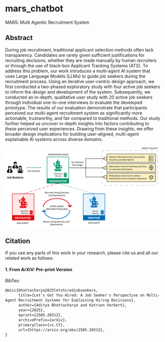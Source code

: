 # mars_chatbot
MARS: Multi Agentic Recruitment System

## Abstract
During job recruitment, traditional applicant selection methods often lack transparency. Candidates are rarely given sufficient justifications for recruiting decisions, whether they are made manually by human recruiters or through the use of black-box Applicant Tracking Systems (ATS). To address this problem, our work introduces a multi-agent AI system that uses Large Language Models (LLMs) to guide job seekers during the recruitment process. Using an iterative user-centric design approach, we first conducted a two-phased exploratory study with four active job seekers to inform the design and development of the system. Subsequently, we conducted an in-depth, qualitative user study with 20 active job seekers through individual one-to-one interviews to evaluate the developed prototype. The results of our evaluation demonstrate that participants perceived our multi-agent recruitment system as significantly more actionable, trustworthy, and fair compared to traditional methods. Our study further helped us uncover in-depth insights into factors contributing to these perceived user experiences. Drawing from these insights, we offer broader design implications for building user-aligned, multi-agent explainable AI systems across diverse domains.

<p align="center" width="100%">
<a href="" target="_blank"><img src="https://github.com/adib0073/mars_chatbot/blob/main/teasure_image.png" width="950" alt="MARS"/></a>
</p>

## Citation
If you use any parts of this work in your research, please cite us and all our related work as follows:

#### 1. From ArXiV: Pre-print Version


BibTex:

```
@misc{bhattacharya2025letshiredjobseekers,
      title={Let's Get You Hired: A Job Seeker's Perspective on Multi-Agent Recruitment Systems for Explaining Hiring Decisions}, 
      author={Aditya Bhattacharya and Katrien Verbert},
      year={2025},
      eprint={2505.20312},
      archivePrefix={arXiv},
      primaryClass={cs.CY},
      url={https://arxiv.org/abs/2505.20312}, 
}
```
